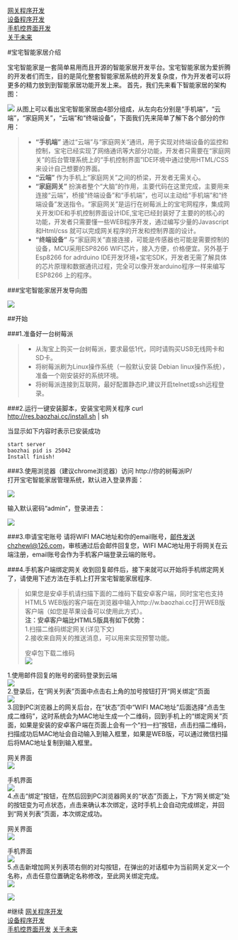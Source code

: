 [网关程序开发](<01.md>)  
[设备程序开发](<02.md>)  
[手机控界面开发](<03.md>)   
[关于未来](<04.md>) 

#宝宅智能家居介绍

宝宅智能家是一套简单易用而且开源的智能家居开发平台。宝宅智能家居为爱折腾的开发者们而生，目的是简化整套智能家居系统的开发复杂度，作为开发者可以将更多的精力放到到智能家居功能开发上来。
首先，我们先来看下智能家居的架构图：

![](images/24.gif)
从图上可以看出宝宅智能家居由4部分组成，从左向右分别是“手机端”，“云端”，“家庭网关”，“云端”和“终端设备”，下面我们先来简单了解下各个部分的作用：  
>* __“手机端”__ 通过“云端”与“家庭网关”通讯，用于实现对终端设备的监控和控制，宝宅已经实现了网络通讯等大部分功能，开发者只需要在“家庭网关”的后台管理系统上的“手机控制界面”IDE环境中通过使用HTML/CSS来设计自己想要的界面。
>* __“云端”__ 作为手机上“家庭网关”之间的桥梁，开发者无需关心。
>* __“家庭网关”__ 扮演者整个“大脑”的作用，主要代码在这里完成，主要用来连接“云端”，桥接“终端设备”和“手机端”，也可以主动给“手机端”和“终端设备”发送指令。“家庭网关”是运行在树莓派上的宝宅网程序，集成网关开发IDE和手机控制界面设计IDE,宝宅已经封装好了主要的的核心的功能，开发者只需要懂一些WEB程序开发，通过编写少量的Javascript和Html/css 就可以完成网关程序的开发和控制界面的设计。
>* __“终端设备”__ 与“家庭网关”直接连接，可能是传感器也可能是需要控制的设备，MCU采用ESP8266 WIFI芯片，接入方便，价格便宜。另外基于Esp8266 for adrduino IDE开发环境+宝宅SDK，开发者无需了解具体的芯片原理和数据通讯过程，完全可以像开发arduino程序一样来编写ESP8266 上的程序。  


###宝宅智能家居开发导向图

![](images/05.png)

##开始

###1.准备好一台树莓派
>* 从淘宝上购买一台树莓派，要求最低1代，同时请购买USB无线网卡和SD卡。
>* 将树莓派刷为Linux操作系统（一般默认安装 Debian linux操作系统），准备一个刚安装好的系统环境。
>* 将树莓派连接到互联网，最好配置静态IP,建议开启telnet或ssh远程登录。

###2.运行一键安装脚本，安装宝宅网关程序
	curl http://res.baozhai.cc/install.sh | sh

当显示如下内容时表示已安装成功  

	start server  
	baozhai pid is 25042  
	Install finish!  

###3.使用浏览器（建议chrome浏览器）访问 http://你的树莓派IP/   
打开宝宅智能家居管理系统，默认进入登录界面：

![](images/22.png)

输入默认密码“admin”，登录进去：

![](images/23.png)

###3.申请宝宅账号
请将WIFI MAC地址和你的email账号，邮件发送chzhewl@126.com，审核通过后会邮件回复您，WIFI MAC地址用于将网关在云端注册，email账号会作为手机客户端登录云端的账号。

###4.手机客户端绑定网关
收到回复邮件后，接下来就可以开始将手机绑定网关了，请使用下述方法在手机上打开宝宅智能家居程序.
>如果您是安卓手机请扫描下面的二维码下载安卓客户端，同时宝宅也支持HTML5 WEB版的客户端在浏览器中输入http://w.baozhai.cc打开WEB版客户端（如您是苹果设备可以使用此方式）。   
>__注：安卓客户端比HTML5版具有如下优势：__  
>1.扫描二维码绑定网关(详见下文)   
>2.接收来自网关的推送消息，可以用来实现预警功能。
>   
>安卓包下载二维码    
>![](images/25.png)

1.使用邮件回复的账号的密码登录到云端  
![](images/26.png)  
2.登录后，在“网关列表”页面中点击右上角的加号按钮打开“网关绑定”页面  
![](images/28.png)   
3.回到PC浏览器上的网关后台，在“状态”页中“WIFI MAC地址”后面选择“点击生成二维码”，这时系统会为MAC地址生成一个二维码，回到手机上的“绑定网关”页面，如果是安装的安卓客户端在页面上会有一个“扫一扫”按钮，点击扫描二维码，扫描成功后MAC地址会自动输入到输入框里，如果是WEB版，可以通过微信扫描后将MAC地址复制到输入框里。

网关界面  
![](images/33.png) 

手机界面  
![](images/29.png)  
4.点击“绑定”按钮，在然后回到PC浏览器网关的“状态”页面上，下方“网关绑定”处的按钮变为可点状态，点击来确认本次绑定，这时手机上会自动完成绑定，并回到“网关列表”页面，本次绑定成功。

网关界面  
![](images/27.png)  

手机界面  
![](images/30.png)  
5.点击新增加网关列表项右侧的对勾按钮，在弹出的对话框中为当前网关定义一个名称，点击任意位置确定名称修改，至此网关绑定完成。  
![](images/31.png)  


![](images/32.png)


#继续
[网关程序开发](<01.md>)  
[设备程序开发](<02.md>)  
[手机控界面开发](<03.md>) 
[关于未来](<04.md>) 

